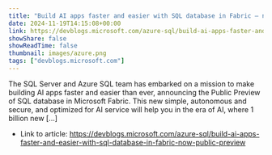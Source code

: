 ```yaml
---
title: "Build AI apps faster and easier with SQL database in Fabric – now Public Preview!"
date: 2024-11-19T14:15:08+00:00
link: https://devblogs.microsoft.com/azure-sql/build-ai-apps-faster-and-easier-with-sql-database-in-fabric-now-public-preview
showShare: false
showReadTime: false
thumbnail: images/azure.png
tags: ["devblogs.microsoft.com"]
---
```

The SQL Server and Azure SQL team has embarked on a mission to make building AI apps faster and easier than ever, announcing the Public Preview of SQL database in Microsoft Fabric. This new simple, autonomous and secure, and optimized for AI service will help you in the era of AI, where 1 billion new […]

- Link to article: https://devblogs.microsoft.com/azure-sql/build-ai-apps-faster-and-easier-with-sql-database-in-fabric-now-public-preview